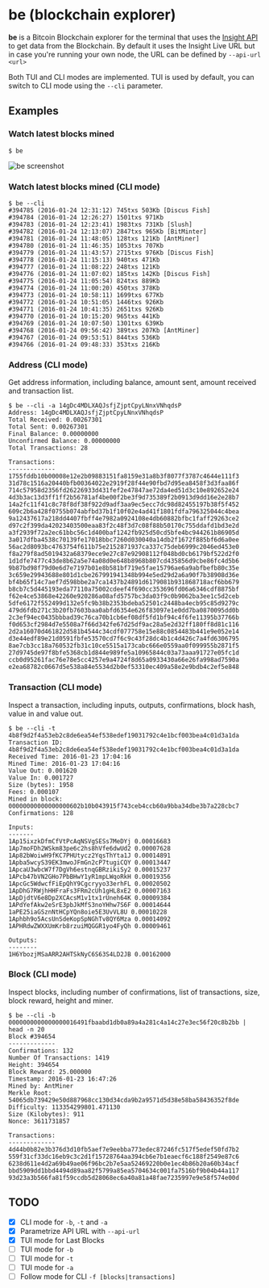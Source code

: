 # be (blockchain explorer)

**be** is a Bitcoin Blockchain explorer for the terminal that uses the [Insight API](https://insight.is/) to get data from the Blockchain. By default it uses the Insight Live URL but in case you're running your own node, the URL can be defined by `--api-url <url>`

Both TUI and CLI modes are implemented. TUI is used by default, you can switch to CLI mode using the `--cli` parameter.

## Examples

### Watch latest blocks mined

```
$ be
```

![be screenshot](https://raw.github.com/gophergala2016/be/master/img/be_screenshot.jpg)

### Watch latest blocks mined (CLI mode)

```
$ be --cli
#394785 (2016-01-24 12:31:12) 745txs 503Kb [Discus Fish]
#394784 (2016-01-24 12:26:27) 1501txs 971Kb
#394783 (2016-01-24 12:23:41) 1983txs 731Kb [Slush]
#394782 (2016-01-24 12:13:07) 2847txs 965Kb [BitMinter]
#394781 (2016-01-24 11:48:05) 128txs 121Kb [AntMiner]
#394780 (2016-01-24 11:46:35) 1053txs 707Kb
#394779 (2016-01-24 11:43:57) 2715txs 976Kb [Discus Fish]
#394778 (2016-01-24 11:15:13) 940txs 471Kb
#394777 (2016-01-24 11:08:22) 248txs 121Kb
#394776 (2016-01-24 11:07:02) 185txs 142Kb [Discus Fish]
#394775 (2016-01-24 11:05:54) 824txs 889Kb
#394774 (2016-01-24 11:00:20) 450txs 378Kb
#394773 (2016-01-24 10:58:11) 1699txs 677Kb
#394772 (2016-01-24 10:51:05) 1446txs 926Kb
#394771 (2016-01-24 10:41:35) 2651txs 926Kb
#394770 (2016-01-24 10:15:20) 965txs 441Kb
#394769 (2016-01-24 10:07:50) 1301txs 639Kb
#394768 (2016-01-24 09:56:42) 389txs 207Kb [AntMiner]
#394767 (2016-01-24 09:53:51) 844txs 536Kb
#394766 (2016-01-24 09:48:33) 353txs 216Kb
```

### Address (CLI mode)

Get address information, including balance, amount sent, amount received and transaction list.

```
$ be --cli -a 14gDc4MDLXAQJsfjZjptCpyLNnxVNhqdsP
Address: 14gDc4MDLXAQJsfjZjptCpyLNnxVNhqdsP
Total Received: 0.00267301
Total Sent: 0.00267301
Final Balance: 0.00000000
Unconfirmed Balance: 0.00000000
Total Transactions: 28

Transactions:
-------------
1755fddb10b00008e12e2b09883151fa8159e31a8b3f8077f3787c4644e111f3
31d78c1516a20440bfb00364022e2919f28f44e90fbd7d95ea8458f3d3faa86f
714c57958d2356fd26226933d431fef2e47847ae72da4ed51d3c10e892652e24
4d3b3ac13d3ff1ff2b56781af4be00f2be3f9d735389f2b0913d9dd16e2e28b7
14a2fc11f41c8c78f8df38f922d9adf3aa9ec5ecc7dc98d82455197b38f5f452
609c2b6a428f0755b074abfbd37b1f10f02e4ad41f1801fdfa796325044c4bea
9a12437617a218dd4407fbff4e7982a0924108e4db60882bfbc1faff29263ce2
d97c2f399da42023403500eaa83f2c48f3d7c08f88b50170c755ddafd1bd3e2d
a3f2939f72a2ec61bbc56c1d400baf1242fb925d50cd5bfe4bc944261b86905d
3a017dfba4538c70139fe17018bbc7260d030040a14db2f1672f885bf6d6a0ee
56ac2d8093bc4763754f611b75e2152871937ca337c75deb6999c2046ed453e0
f8a279f8ad5019432a68379ece9e27c87e92908112f048bd0cb6179bf522d2f0
1d1dfe7477c43de8b62a5e74a08d0e648b8968b807cd435856d9cbe86fc4d5b6
9b87bd98f79d0e6d7e7197b01e8b581bf719e5fae15796ae6a9abfbefb80c35e
3c659e29943688e801d1cbe267991941348b994e5ed29d2a6a90f7b38908d36e
bf4b65f14c7aef7d598bbe2a7ca1437b24891d6179081b931868718acf6bb679
b8cb7c5d445193eda77110a75002cdeef4f690cc353696fd06a6346cdf8875bf
f62e4ce53868e42260e920286a08afd5757bc3da03f9c0b9062ba3ee1c5d2ceb
5dfe6172f552499d132e5fc9b38b2353bdeba52501c2448ba4ecb95c85d9279c
479d6fdb271c3b20fb7603baa0abfd6354e626f83097e1e0dd7ba0870095dd0b
2c3ef94ec0435bbbad39c76ca70b1cb6ef08df5fd1bf94c4f6fe11395b37766b
f0d653cf2984d7e5508a7f66d342fe67d25df9ac28a5e2d32ff180ff8d81c116
2d2a16070d461822d581b4544c34cdf077758e15e88c0854483b441e9e052e14
d3e44edf89e21d0591fbfe53570cd7f6c9c43f28dc4b1c4d426c7a4fd6306795
8ae7cb3cc18a760532fb31c10ce5515a173cabc666e0559aa0f099955b2871f5
27d9745de97f8bfe5368cb1d844e989fe5a10965844c03a73aaa91727e05fc1d
ccb0d95261fac76e78e5cc4257e9a4724f8d65a0933430a66e26fa998ad7590a
e2ea68782c0667d5e538a84e5534d2b0ef53310ec409a58e2e9bdb4c2ef5e848
```

### Transaction (CLI mode)

Inspect a transaction, including inputs, outputs, confirmations, block hash, value in and value out.

```
$ be --cli -t 4b8f9d2f4a53eb2c8de6ea54ef538edef19031792c4e1bcf003bea4c01d3a1da
Transaction ID: 4b8f9d2f4a53eb2c8de6ea54ef538edef19031792c4e1bcf003bea4c01d3a1da
Received Time: 2016-01-23 17:04:16
Mined Time: 2016-01-23 17:04:16
Value Out: 0.001620
Value In: 0.001727
Size (bytes): 1958
Fees: 0.000107
Mined in block: 00000000000000000602b10b043915f743ceb4ccb60a9bba34dbe3b7a228cbc7
Confirmations: 128

Inputs:
-------
1Ap15ixzkDfmCfVtPcAqNSVgSESs7MeDYj 0.00016683
1Ap7moFDh2WSkm83pe6c2hs8hVfe6dwUd2 0.00007628
1Ap82bWoiwH9fKC7PHUtycz2YqsThYta1J 0.00014891
1Apba5wcyS39EK3mwoJFmGn2cP7tugiCQY 0.00013447
1ApcaU3wbcW7f7DgVh6estnqGBRzikiSy2 0.00015237
1APcb47bVN2GHo7PbBHwY1yR1mpLWqoRkH 0.00019356
1ApcGc5WdwcfFiEpQhY9Cgcryyo33erhFL 0.00020502
1ApDhG7RWjhHHFraFs3FRm2cUh1gHL8xE2 0.00007163
1ApDjdtV6e8Dp2XCAcsM1v1tx1rUneh64K 0.00009384
1APdYefAkw2eSrE3pbJkMfS3noYHhw7S6F 0.00014644
1aPE25iaGSznNtHCpYQn8oie5E3UvVL8U 0.00010228
1Aphbh9o5AcsUnSdeKopSpNGhTv8QY6Mza 0.00014092
1APHRdwZWXXUmKrb8rzuiMQGGR1yo4FyQh 0.00009461

Outputs:
--------
1H6YbozjMSaARR2AHTSkNyC6S63S4LD2JB 0.00162000
```

### Block (CLI mode)

Inspect blocks, including number of confirmations, list of transactions, size, block reward, height and miner.

```
$ be --cli -b 0000000000000000016491fbaabd1db0a89a4a281c4a14c27e3ec56f20c8b2bb | head -n 20
Block #394654
-------------
Confirmations: 132
Number Of Transactions: 1419
Height: 394654
Block Reward: 25.000000
Timestamp: 2016-01-23 16:47:26
Mined by: AntMiner
Merkle Root: 54065db739429e50d887968cc130d34cda9b2a9571d5d38e58ba58436352f8de
Difficulty: 113354299801.471130
Size (Kilobytes): 911
Nonce: 3611731857

Transactions:
-------------
4d44b0b82e3b376d3d10fb5aef7e9eebba773edec87246fc517f5edef50fd7b2
559f31cf33dc16eb9c3c2d1f15728764aa394cb6e7b1eaecf6c188f2549e87c6
6238d611e4d2a69b49ae06f96bc2b7e5aa52469220b0e1ec4b86b20a60b34acf
bbd5909dd1bbd4494d89aa82f5799a85ea5704634c001fa7516bf9b04b44a117
93d23a3b566fa81f59ccdb5d28068ec6a40a81a48fae7235997e9e58f574e00d
```

## TODO

- [x] CLI mode for `-b`, `-t` and `-a`
- [x] Parametrize API URL with `--api-url`
- [x] TUI mode for Last Blocks
- [ ] TUI mode for `-b`
- [ ] TUI mode for `-t`
- [ ] TUI mode for `-a`
- [ ] Follow mode for CLI `-f [blocks|transactions]`
